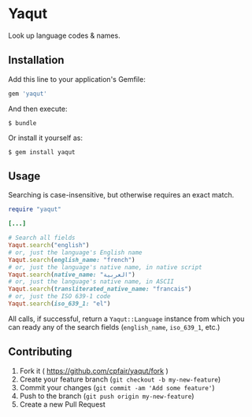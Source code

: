 # Yaqut

Look up language codes & names.

## Installation

Add this line to your application's Gemfile:

```ruby
gem 'yaqut'
```

And then execute:

    $ bundle

Or install it yourself as:

    $ gem install yaqut

## Usage

Searching is case-insensitive, but otherwise requires an exact match.

```ruby
require "yaqut"

[...]

# Search all fields
Yaqut.search("english")
# or, just the language's English name
Yaqut.search(english_name: "french")
# or, just the language's native name, in native script
Yaqut.search(native_name: "العربية")
# or, just the language's native name, in ASCII
Yaqut.search(transliterated_native_name: "francais")
# or, just the ISO 639-1 code
Yaqut.search(iso_639_1: "el")

```

All calls, if successful, return a `Yaqut::Language` instance from which you can ready any of the search fields (`english_name`, `iso_639_1`, etc.)

## Contributing

1. Fork it ( https://github.com/cpfair/yaqut/fork )
2. Create your feature branch (`git checkout -b my-new-feature`)
3. Commit your changes (`git commit -am 'Add some feature'`)
4. Push to the branch (`git push origin my-new-feature`)
5. Create a new Pull Request
